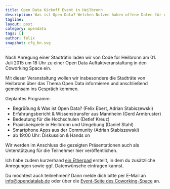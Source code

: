 ```yaml
---
title: Open Data Kickoff Event in Heilbronn 
description: Was ist Open Data? Welchen Nutzen haben offene Daten für den Bürger und für die Wirtschaft? Welche Beispiele gibt es bereits in der Region?
tagline:
layout: post
category: opendata
tags: []
author: felix
snapshot: cfg_hn.svg
---
```


Nach Anregung einer Stadträtin laden wir von Code for Heilbronn am 01. Juli 2015 um 18 Uhr zu einer Open Data Auftaktveranstaltung in den Coworking Space ein.

Mit dieser Veranstaltung wollen wir insbesondere die Stadträte von Heilbronn über das Thema Open Data informieren und anschließend gemeinsam ins Gespräch kommen. 

Geplantes Programm:

* Begrüßung & Was ist Open Data? (Felix Ebert, Adrian Stabiszewski)
* Erfahrungsbericht & Wissenstransfer aus Mannheim (Gerd Armbruster)
* Bedeutung für die Hochschulen (Detlef Kreuz)
* Praxisbeispiele in Heilbronn und Umgebung (Daniel Stahl)
* Smartphone Apps aus der Community (Adrian Stabiszewski)
* ab 19:00 Uhr: Diskussion & Hands on

Wir werden im Anschluss die gezeigten Präsentationen auch als Unterstützung für die Teilnehmer hier veröffentlichen.

Ich habe zudem kurzerhand [ein Etherpad](https://pad.opendatacity.de/p/OK-Lab-HN-Kickoff) erstellt, in dem du zusätzliche Anregungen sowie ggf. Datenwünsche eintragen kannst. 

Du möchtest auch teilnehmen? Dann melde dich bitte per E-Mail an info@opendatalab.de oder über die [Event-Seite des Coworking-Space](http://goo.gl/jcSxNY) an.
